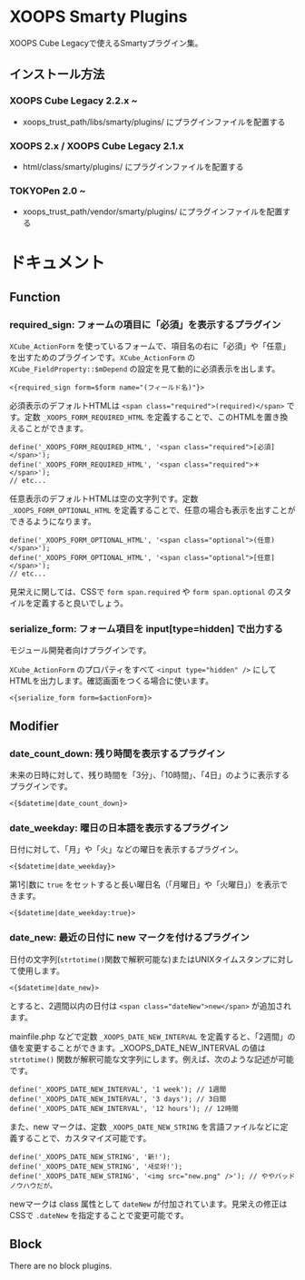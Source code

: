 # XOOPS Smarty Plugins

XOOPS Cube Legacyで使えるSmartyプラグイン集。


## インストール方法

### XOOPS Cube Legacy 2.2.x ~

* xoops_trust_path/libs/smarty/plugins/ にプラグインファイルを配置する

### XOOPS 2.x / XOOPS Cube Legacy 2.1.x

* html/class/smarty/plugins/ にプラグインファイルを配置する

### TOKYOPen 2.0 ~

* xoops_trust_path/vendor/smarty/plugins/ にプラグインファイルを配置する


# ドキュメント


## Function


### required_sign: フォームの項目に「必須」を表示するプラグイン

```XCube_ActionForm``` を使っているフォームで、項目名の右に「必須」や「任意」を出すためのプラグインです。```XCube_ActionForm``` の ```XCube_FieldProperty::$mDepend``` の設定を見て動的に必須表示を出します。

```
<{required_sign form=$form name="(フィールド名)"}>
```

必須表示のデフォルトHTMLは ```<span class="required">(required)</span>``` です。定数 ```_XOOPS_FORM_REQUIRED_HTML``` を定義することで、このHTMLを置き換えることができます。

```
define('_XOOPS_FORM_REQUIRED_HTML', '<span class="required">[必須]</span>');
define('_XOOPS_FORM_REQUIRED_HTML', '<span class="required">＊</span>');
// etc...
```

任意表示のデフォルトHTMLは空の文字列です。定数 ```_XOOPS_FORM_OPTIONAL_HTML``` を定義することで、任意の場合も表示を出すことができるようになります。

```
define('_XOOPS_FORM_OPTIONAL_HTML', '<span class="optional">(任意)</span>');
define('_XOOPS_FORM_OPTIONAL_HTML', '<span class="optional">[任意]</span>');
// etc...
```

見栄えに関しては、CSSで ```form span.required``` や ```form span.optional``` のスタイルを定義すると良いでしょう。





### serialize_form: フォーム項目を input[type=hidden] で出力する

モジュール開発者向けプラグインです。

```XCube_ActionForm``` のプロパティをすべて ```<input type="hidden" />``` にしてHTMLを出力します。確認画面をつくる場合に使います。

```
<{serialize_form form=$actionForm}>
```






## Modifier



### date_count_down: 残り時間を表示するプラグイン

未来の日時に対して、残り時間を「3分」、「10時間」、「4日」のように表示するプラグインです。

```
<{$datetime|date_count_down}>
```



### date_weekday: 曜日の日本語を表示するプラグイン

日付に対して、「月」や「火」などの曜日を表示するプラグイン。

```
<{$datetime|date_weekday}>
```

第1引数に ```true``` をセットすると長い曜日名（「月曜日」や「火曜日」）を表示できます。

```
<{$datetime|date_weekday:true}>
```



### date_new: 最近の日付に new マークを付けるプラグイン

日付の文字列(```strtotime()```関数で解釈可能な)またはUNIXタイムスタンプに対して使用します。

```
<{$datetime|date_new}>
```

とすると、2週間以内の日付は ```<span class="dateNew">new</span>``` が追加されます。

mainfile.php などで定数 ```_XOOPS_DATE_NEW_INTERVAL``` を定義すると、「2週間」の値を変更することができます。_XOOPS_DATE_NEW_INTERVAL の値は ```strtotime()``` 関数が解釈可能な文字列にします。例えば、次のような記述が可能です。

```
define('_XOOPS_DATE_NEW_INTERVAL', '1 week'); // 1週間
define('_XOOPS_DATE_NEW_INTERVAL', '3 days'); // 3日間
define('_XOOPS_DATE_NEW_INTERVAL', '12 hours'); // 12時間
```

また、new マークは、定数 ```_XOOPS_DATE_NEW_STRING``` を言語ファイルなどに定義することで、カスタマイズ可能です。

```
define('_XOOPS_DATE_NEW_STRING', '新!');
define('_XOOPS_DATE_NEW_STRING', '새로와!');
define('_XOOPS_DATE_NEW_STRING', '<img src="new.png" />'); // ややバッドノウハウだが。
```

newマークは class 属性として ```dateNew``` が付加されています。見栄えの修正はCSSで ```.dateNew``` を指定することで変更可能です。




## Block




There are no block plugins.